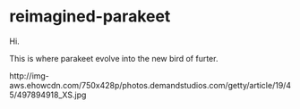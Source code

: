 # reimagined-parakeet
<body> Hi. </body>
<p>This is where parakeet evolve into the new bird of furter.</p>
<show>http://img-aws.ehowcdn.com/750x428p/photos.demandstudios.com/getty/article/19/45/497894918_XS.jpg</show>

